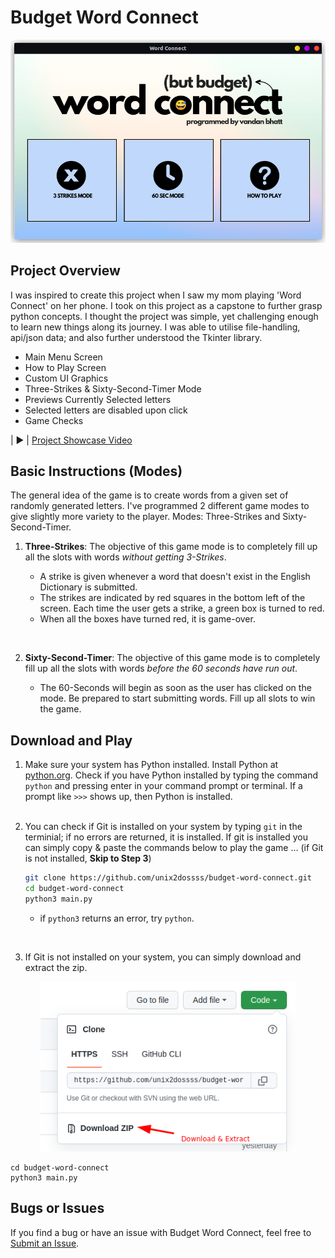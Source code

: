 # Budget Word Connect

<p align="center">
  <img src="readme-images/word-connect.png" alt="Main Menu" width="608">
</p>

## Project Overview

I was inspired to create this project when I saw my mom playing 'Word Connect' on her phone. I took on this project as a capstone to further grasp python concepts. I thought the project was simple, yet challenging enough to learn new things along its journey. I was able to utilise file-handling, api/json data; and also further understood the Tkinter library.

* Main Menu Screen
* How to Play Screen
* Custom UI Graphics
* Three-Strikes & Sixty-Second-Timer Mode
* Previews Currently Selected letters
* Selected letters are disabled upon click
* Game Checks

| ▶️ | [Project Showcase Video](https://github.com/unix2dossss/budget-word-connect/issues/new)

## Basic Instructions (Modes)

The general idea of the game is to create words from a given set of randomly generated letters. I've programmed 2 different game modes to give slightly more variety to the player. Modes: Three-Strikes and Sixty-Second-Timer. 

1. **Three-Strikes**: The objective of this game mode is to completely fill up all the slots with words _without getting 3-Strikes_.

    * A strike is given whenever a word that doesn't exist in the English Dictionary is submitted.
    * The strikes are indicated by red squares in the bottom left of the screen. Each time the user gets a strike, a green box is turned to red.
    * When all the boxes have turned red, it is game-over.
<br>

2. **Sixty-Second-Timer**: The objective of this game mode is to completely fill up all the slots with words _before the 60 seconds have run out_.

    * The 60-Seconds will begin as soon as the user has clicked on the mode. Be prepared to start submitting words. Fill up all slots to win the game.

## Download and Play

1. Make sure your system has Python installed. Install Python at [python.org](https://www.python.org/downloads/). Check if you have Python installed by typing the command ```python``` and pressing enter in your command prompt or terminal. If a prompt like ```>>>``` shows up, then Python is installed.
<br></br>

2. You can check if Git is installed on your system by typing ``git`` in the terminial; if no errors are returned, it is installed. If git is installed you can simply copy & paste the commands below to play the game ... (if Git is not installed, **Skip to Step 3**)

    ```bash
    git clone https://github.com/unix2dossss/budget-word-connect.git
    cd budget-word-connect
    python3 main.py 
    ```
    - if ``python3`` returns an error, try ``python``.
<br>

3. If Git is not installed on your system, you can simply download and extract the zip.

<p align="center">
  <img src="readme-images/download-zip.png" alt="Main Menu" width="408">
</p> 

    cd budget-word-connect
    python3 main.py

## Bugs or Issues

If you find a bug or have an issue with Budget Word Connect, feel free to [Submit an Issue](https://github.com/unix2dossss/budget-word-connect/issues/new).